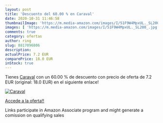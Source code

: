 ```yaml
---
layout: post
title: 'Descuento del 60.00 % en Caraval'
date: 2020-10-31 11:46:58
thumbnailImage: 'https://m.media-amazon.com/images/I/51F9W4MpxUL._SL200_.jpg'
images: [ 'https://m.media-amazon.com/images/I/51F9W4MpxUL._SL200_.jpg' ]
comments: true
category: ofertas
author: ring
slug: 8817096806
description:
actualPrice: 7.2 EUR
comparePrice: 18.0 EUR
inStock: true
---
```


Tienes [Caraval](https://www.amazon.it/dp/8817096806/?tag=tolees00-21) con un 60.00 % de descuento con precio de oferta de 7.2 EUR (original: 18.0 EUR) en el siguiente enlace!

[![Caraval](https://m.media-amazon.com/images/I/51F9W4MpxUL._SL200_.jpg)](https://www.amazon.it/dp/8817096806/?tag=tolees00-21)

[Accede a la oferta!!](https://www.amazon.it/dp/8817096806/?tag=tolees00-21)

Links participate in Amazon Associate program and might generate a comission on qualifying sales


